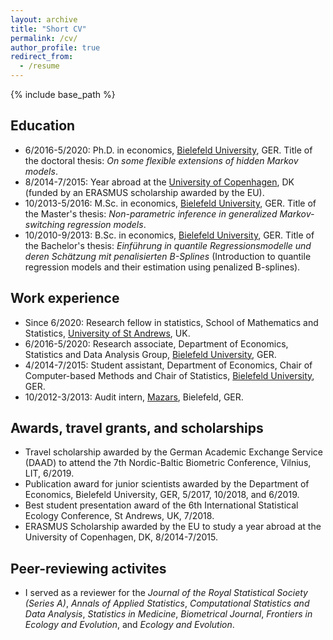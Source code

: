 ```yaml
---
layout: archive
title: "Short CV"
permalink: /cv/
author_profile: true
redirect_from:
  - /resume
---
```


{% include base_path %}

Education
------
* 6/2016-5/2020: Ph.D. in economics, <span style="color: #1f96be;"><a href="https://www.uni-bielefeld.de" target="_blank">Bielefeld University</a></span>, GER.
Title of the doctoral thesis: *On some flexible extensions of hidden Markov models*.
* 8/2014-7/2015: Year abroad at the <span style="color: #1f96be;"><a href="https://www.ku.dk/english" target="_blank">University of Copenhagen</a></span>, DK (funded by an ERASMUS scholarship awarded by the EU).
* 10/2013-5/2016: M.Sc. in economics, <span style="color: #1f96be;"><a href="https://www.uni-bielefeld.de" target="_blank">Bielefeld University</a></span>, GER.
Title of the Master's thesis: *Non-parametric inference in generalized Markov-switching regression models*.
* 10/2010-9/2013: B.Sc. in economics, <span style="color: #1f96be;"><a href="https://www.uni-bielefeld.de" target="_blank">Bielefeld University</a></span>, GER.
Title of the Bachelor's thesis: *Einführung in quantile Regressionsmodelle und deren Schätzung mit penalisierten B-Splines* (Introduction to quantile regression models and their estimation using penalized B-splines).

Work experience
------
* Since 6/2020: Research fellow in statistics, School of Mathematics and Statistics, <span style="color: #1f96be;"><a href="https://www.st-andrews.ac.uk" target="_blank">University of St Andrews</a></span>, UK.
* 6/2016-5/2020: Research associate, Department of Economics, Statistics and Data Analysis Group, <span style="color: #1f96be;"><a href="https://www.uni-bielefeld.de" target="_blank">Bielefeld University</a></span>, GER.
* 4/2014-7/2015: Student assistant, Department of Economics, Chair of Computer-based Methods and Chair of Statistics, <span style="color: #1f96be;"><a href="https://www.uni-bielefeld.de" target="_blank">Bielefeld University</a></span>, GER.
* 10/2012-3/2013: Audit intern, <span style="color: #1f96be;"><a href="https://eng.mazars.de" target="_blank">Mazars</a></span>, Bielefeld, GER.
  
Awards, travel grants, and scholarships
------
* Travel scholarship awarded by the German Academic Exchange Service (DAAD) to attend the 7th Nordic-Baltic Biometric Conference, Vilnius, LIT, 6/2019.
* Publication award for junior scientists awarded by the Department of Economics, Bielefeld University, GER, 5/2017, 10/2018, and 6/2019.
* Best student presentation award of the 6th International Statistical Ecology Conference, St Andrews, UK, 7/2018.
* ERASMUS Scholarship awarded by the EU to study a year abroad at the University of Copenhagen, DK, 8/2014-7/2015.

Peer-reviewing activites
------
* I served as a reviewer for the *Journal of the Royal Statistical Society (Series A)*, *Annals of Applied Statistics*, *Computational Statistics and Data Analysis*, *Statistics in Medicine*, *Biometrical Journal*, *Frontiers in Ecology and Evolution*, and *Ecology and Evolution*.

